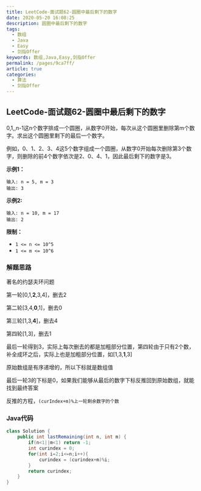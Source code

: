```yaml
---
title: LeetCode-面试题62-圆圈中最后剩下的数字
date: 2020-05-20 16:08:25
description: 圆圈中最后剩下的数字
tags: 
  - 数组
  - Java
  - Easy
  - 剑指Offer
keywords: 数组,Java,Easy,剑指Offer
permalink: /pages/9ca7ff/
article: true
categories: 
  - 算法
  - 剑指Offer
---
```


## LeetCode-面试题62-圆圈中最后剩下的数字

0,1,,n-1这n个数字排成一个圆圈，从数字0开始，每次从这个圆圈里删除第m个数字。求出这个圆圈里剩下的最后一个数字。

例如，0、1、2、3、4这5个数字组成一个圆圈，从数字0开始每次删除第3个数字，则删除的前4个数字依次是2、0、4、1，因此最后剩下的数字是3。

 <!--more-->

**示例1：**

```
输入: n = 5, m = 3
输出: 3
```

**示例2:**

```
输入: n = 10, m = 17
输出: 2
```

**限制：**

- `1 <= n <= 10^5`
- `1 <= m <= 10^6`

### 解题思路

著名的约瑟夫环问题

第一轮[0,1,**2**,3,4]，删去2

第二轮[3,4,**0**,1]，删去0

第三轮[1,3,**4**]，删去4

第四轮[1,3]，删去1

最后一轮得到3，实际上每次删去的都是加粗部分位置，第四轮由于只有2个数，补全成环之后，实际上也是加粗部分位置，如[1,3,**1**,3]

原始数组是有序递增的，所以下标就是数组值

最后一轮3的下标是0，如果我们能够从最后的数字下标反推回到原始数组，就能找到最终答案

反推的方程，`(curIndex+m)%上一轮剩余数字的个数`

### Java代码

```java
class Solution {
    public int lastRemaining(int n, int m) {
        if(n<1||m<1) return -1;
        int curindex = 0;
        for(int i=2;i<=n;i++){
            curindex = (curindex+m)%i;
        }
        return curindex;
    }
}
```


